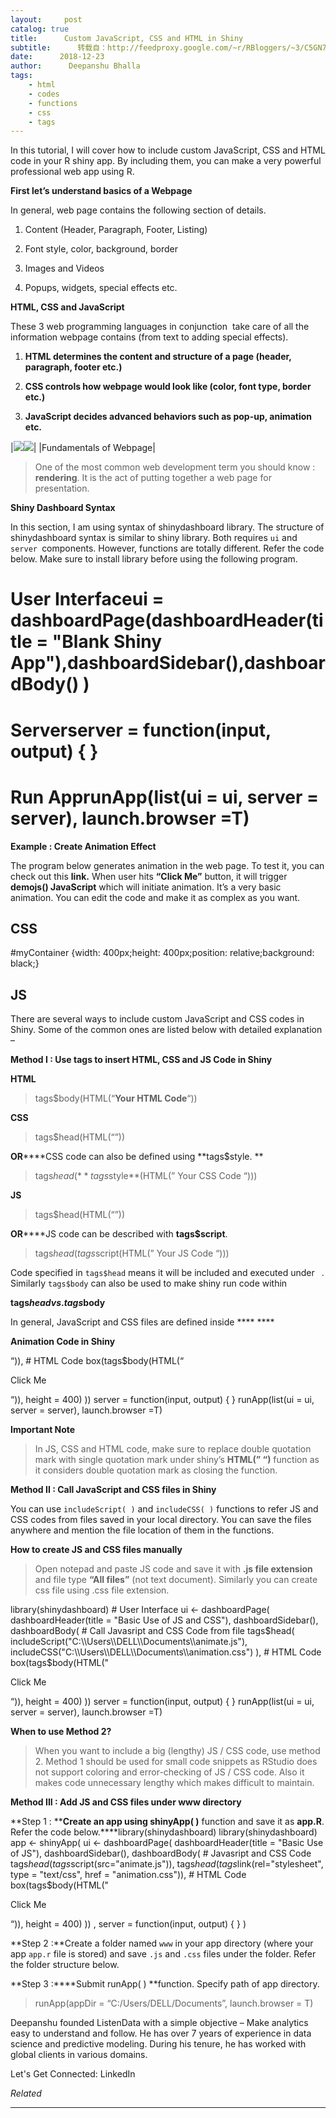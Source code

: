 ```yaml
---
layout:     post
catalog: true
title:      Custom JavaScript, CSS and HTML in Shiny
subtitle:      转载自：http://feedproxy.google.com/~r/RBloggers/~3/C5GN7xFMoXc/
date:      2018-12-23
author:      Deepanshu Bhalla
tags:
    - html
    - codes
    - functions
    - css
    - tags
---
```








In this tutorial, I will cover how to include custom JavaScript, CSS and HTML code in your R shiny app. By including them, you can make a very powerful professional web app using R.


**First let’s understand basics of a Webpage**

In general, web page contains the following section of details.

1. Content (Header, Paragraph, Footer, Listing)

1. Font style, color, background, border

1. Images and Videos

1. Popups, widgets, special effects etc.



**HTML, CSS and JavaScript**


These 3 web programming languages in conjunction  take care of all the information webpage contains (from text to adding special effects).

1. **HTML determines the content and structure of a page (header, paragraph, footer etc.)**

1. **CSS controls how webpage would look like (color, font type, border etc.)**

1. **JavaScript decides advanced behaviors such as pop-up, animation etc.**

|![](https://i2.wp.com/3.bp.blogspot.com/-7pXla4gYcSU/XB-aQElY_zI/AAAAAAAAHTA/soP-84BDatwdPyeo3jrwtQxQAvzbQIbUgCLcBGAs/s1600/js_css_html.png?resize=386%2C203&ssl=1)![](https://i2.wp.com/3.bp.blogspot.com/-7pXla4gYcSU/XB-aQElY_zI/AAAAAAAAHTA/soP-84BDatwdPyeo3jrwtQxQAvzbQIbUgCLcBGAs/s1600/js_css_html.png?resize=386%2C203&ssl=1)|
|Fundamentals of Webpage|

> One of the most common web development term you should know : **rendering**. It is the act of putting together a web page for presentation.

**Shiny Dashboard Syntax**

In this section, I am using syntax of shinydashboard library. The structure of shinydashboard syntax is similar to shiny library. Both requires `ui` and `server `components. However, functions are totally different. Refer the code below. Make sure to install library before using the following program.

# User Interfaceui = dashboardPage(dashboardHeader(title = "Blank Shiny App"),dashboardSidebar(),dashboardBody() )

# Serverserver = function(input, output) { }

# Run ApprunApp(list(ui = ui, server = server), launch.browser =T)

**Example : Create Animation Effect**

The program below generates animation in the web page. To test it, you can check out this **link.** When user hits **“Click Me”** button, it will trigger **demojs() JavaScript** which will initiate animation. It’s a very basic animation. You can edit the code and make it as complex as you want.

## CSS

#myContainer {width: 400px;height: 400px;position: relative;background: black;}

## JS

There are several ways to include custom JavaScript and CSS codes in Shiny. Some of the common ones are listed below with detailed explanation –

**Method I : Use tags to insert HTML, CSS and JS Code in Shiny**

**HTML**

> tags$body(HTML(“**Your HTML Code**“))

**CSS**

> tags$head(HTML(“”))

**OR******CSS code can also be defined using **tags$style. **

> tags$head(**tags$style**(HTML(” Your CSS Code “)))

**JS**

> tags$head(HTML(“”))

**OR******JS code can be described with **tags$script**.

> tags$head(tags$script(HTML(” Your JS Code “)))

Code specified in `tags$head` means it will be included and executed under ` `. Similarly `tags$body` can also be used to make shiny run code within ` `

**tags$head vs. tags$body**

In general, JavaScript and CSS files are defined inside **** ****

**Animation Code in Shiny**



“)), # HTML Code box(tags$body(HTML(“

Click Me 


“)), height = 400) )) server = function(input, output) { } runApp(list(ui = ui, server = server), launch.browser =T) 

**Important Note**

> In JS, CSS and HTML code, make sure to replace double quotation mark with single quotation mark under shiny’s **HTML(” “)** function as it considers double quotation mark as closing the function.

**Method II : Call JavaScript and CSS files in Shiny**

You can use ` includeScript( ) ` and `includeCSS( )` functions to refer JS and CSS codes from files saved in your local directory. You can save the files anywhere and mention the file location of them in the functions.

**How to create JS and CSS files manually**

> Open notepad and paste JS code and save it with **.js file extension** and file type **“All files”** (not text document). Similarly you can create css file using .css file extension.

library(shinydashboard) # User Interface ui <- dashboardPage( dashboardHeader(title = "Basic Use of JS and CSS"), dashboardSidebar(), dashboardBody( # Call Javasript and CSS Code from file tags$head( includeScript("C:\\Users\\DELL\\Documents\\animate.js"), includeCSS("C:\\Users\\DELL\\Documents\\animation.css") ), # HTML Code box(tags$body(HTML("

Click Me 


“)), height = 400) )) server = function(input, output) { } runApp(list(ui = ui, server = server), launch.browser =T) 

**When to use Method 2?**

> When you want to include a big (lengthy) JS / CSS code, use method 2. Method 1 should be used for small code snippets as RStudio does not support coloring and error-checking of JS / CSS code. Also it makes code unnecessary lengthy which makes difficult to maintain.

**Method III : Add JS and CSS files under www directory**

**Step 1 : ****Create an app using shinyApp( )** function and save it as **app.R**. Refer the code below.****library(shinydashboard) library(shinydashboard) app <- shinyApp( ui <- dashboardPage( dashboardHeader(title = "Basic Use of JS"), dashboardSidebar(), dashboardBody( # Javasript and CSS Code tags$head(tags$script(src="animate.js")), tags$head(tags$link(rel="stylesheet", type = "text/css", href = "animation.css")), # HTML Code box(tags$body(HTML("

Click Me 


“)), height = 400) )) , server = function(input, output) { } ) 

**Step 2 :**Create a folder named `www` in your app directory (where your app `app.r` file is stored) and save `.js` and `.css` files under the folder. Refer the folder structure below.

**Step 3 :****Submit runApp( ) **function. Specify path of app directory.

> runApp(appDir = “C:/Users/DELL/Documents”, launch.browser = T) 

Deepanshu founded ListenData with a simple objective – Make analytics easy to understand and follow. He has over 7 years of experience in data science and predictive modeling. During his tenure, he has worked with global clients in various domains.

Let's Get Connected: LinkedIn


*Related*








---
